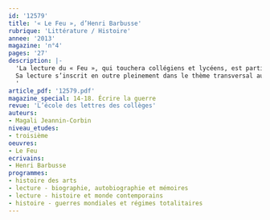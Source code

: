 ```yaml
---
id: '12579'
title: '« Le Feu », d’Henri Barbusse'
rubrique: 'Littérature / Histoire'
annee: '2013'
magazine: 'n°4'
pages: '27'
description: |-
  'La lecture du « Feu », qui touchera collégiens et lycéens, est particulièrement recommandée pour la classe de troisième. Les élèves doivent, en effet, s’attacher aux « formes du récit aux XXe et 21e siècles », et notamment aux « romans et nouvelles des XXe et 21e siècles porteurs d’un regard sur l’histoire et le monde contemporains ».
  Sa lecture s’inscrit en outre pleinement dans le thème transversal au programme d’histoire : « Les arts, témoins de l’histoire du monde contemporain ». L’enseignant d’histoire est invité à choisir une œuvre et ou un artiste significatif pour chacune des parties du programme, ce qui implique une approche interdisciplinaire. La lecture du « Feu » peut donc aisément être mise en relation avec le cours d’histoire, afin d’anticiper et d’accompagner la compréhension des enjeux historiques et culturels de l’œuvre.
  '
article_pdf: '12579.pdf'
magazine_special: 14-18. Écrire la guerre
revue: 'L’école des lettres des collèges'
auteurs:
- Magali Jeannin-Corbin
niveau_etudes:
- troisième
oeuvres:
- Le Feu
ecrivains:
- Henri Barbusse
programmes:
- histoire des arts
- lecture - biographie, autobiographie et mémoires
- lecture - histoire et monde contemporains
- histoire - guerres mondiales et régimes totalitaires
---
```

